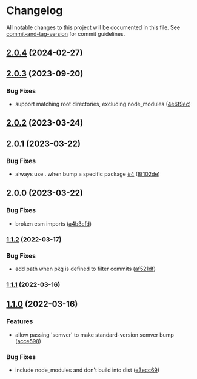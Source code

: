 # Changelog

All notable changes to this project will be documented in this file. See [commit-and-tag-version](https://github.com/absolute-version/commit-and-tag-version) for commit guidelines.

## [2.0.4](https://github.com/hyper63/hyper-ci-bump/compare/v2.0.3...v2.0.4) (2024-02-27)

## [2.0.3](https://github.com/hyper63/hyper-ci-bump/compare/v2.0.2...v2.0.3) (2023-09-20)


### Bug Fixes

* support matching root directories, excluding node_modules ([4e6f9ec](https://github.com/hyper63/hyper-ci-bump/commit/4e6f9ec7966881b19b1c9ae74ff7486f2414b466))

## [2.0.2](https://github.com/hyper63/hyper-ci-bump/compare/v2.0.1...v2.0.2) (2023-03-24)

## 2.0.1 (2023-03-22)


### Bug Fixes

* always use . when bump a specific package [#4](https://github.com/hyper63/hyper-ci-bump/issues/4) ([8f102de](https://github.com/hyper63/hyper-ci-bump/commit/8f102deae8990c1ed68b88e0258f46e83f8cfc9d))

## 2.0.0 (2023-03-22)


### Bug Fixes

* broken esm imports ([a4b3cfd](https://github.com/hyper63/hyper-ci-bump/commit/a4b3cfdba2c0df700ffe4662afd5496e99d17df3))

### [1.1.2](https://github.com/hyper63/hyper-ci-bump/compare/v1.1.1...v1.1.2) (2022-03-17)


### Bug Fixes

* add path when pkg is defined to filter commits ([af521df](https://github.com/hyper63/hyper-ci-bump/commit/af521dfe0a2133b2cf9deec1a2d3c7b0c0bc39c0))

### [1.1.1](https://github.com/hyper63/hyper-ci-bump/compare/v1.1.0...v1.1.1) (2022-03-16)

## [1.1.0](https://github.com/hyper63/hyper-ci-bump/compare/v1.0.1...v1.1.0) (2022-03-16)


### Features

* allow passing 'semver' to make standard-version semver bump ([acce598](https://github.com/hyper63/hyper-ci-bump/commit/acce598cf11c362e505fe94a82e1e81a2180569f))


### Bug Fixes

* include node_modules and don't build into dist ([e3ecc69](https://github.com/hyper63/hyper-ci-bump/commit/e3ecc6908cebd6ecd3f6000b25cfb4a0be72d957))
